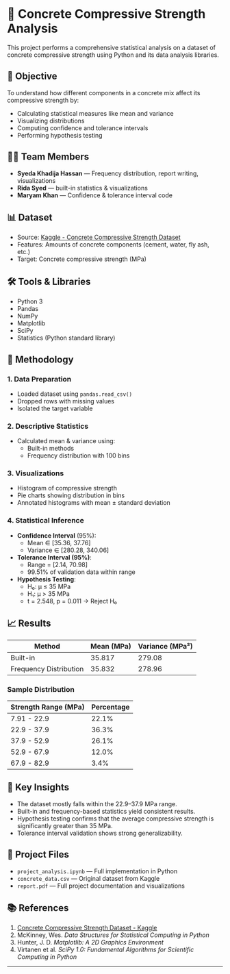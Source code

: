 # 🧱 Concrete Compressive Strength Analysis

This project performs a comprehensive statistical analysis on a dataset of concrete compressive strength using Python and its data analysis libraries.

## 📌 Objective

To understand how different components in a concrete mix affect its compressive strength by:
- Calculating statistical measures like mean and variance
- Visualizing distributions
- Computing confidence and tolerance intervals
- Performing hypothesis testing

## 👩‍💻 Team Members

- **Syeda Khadija Hassan**  — Frequency distribution, report writing, visualizations
- **Rida Syed**  —  built-in statistics & visualizations
- **Maryam Khan**  — Confidence & tolerance interval code

## 📊 Dataset

- Source: [Kaggle - Concrete Compressive Strength Dataset](https://www.kaggle.com/datasets/uciml/concrete-compressive-strength)
- Features: Amounts of concrete components (cement, water, fly ash, etc.)
- Target: Concrete compressive strength (MPa)

## 🛠️ Tools & Libraries

- Python 3
- Pandas
- NumPy
- Matplotlib
- SciPy
- Statistics (Python standard library)

## 🔬 Methodology

### 1. **Data Preparation**
- Loaded dataset using `pandas.read_csv()`
- Dropped rows with missing values
- Isolated the target variable

### 2. **Descriptive Statistics**
- Calculated mean & variance using:
  - Built-in methods
  - Frequency distribution with 100 bins

### 3. **Visualizations**
- Histogram of compressive strength
- Pie charts showing distribution in bins
- Annotated histograms with mean ± standard deviation

### 4. **Statistical Inference**
- **Confidence Interval** (95%):  
  - Mean ∈ [35.36, 37.76]  
  - Variance ∈ [280.28, 340.06]
- **Tolerance Interval (95%)**:  
  - Range = [2.14, 70.98]  
  - 99.51% of validation data within range
- **Hypothesis Testing**:  
  - H₀: μ ≤ 35 MPa  
  - H₁: μ > 35 MPa  
  - t = 2.548, p = 0.011 → Reject H₀

## 📈 Results

| Method                 | Mean (MPa) | Variance (MPa²) |
|------------------------|------------|-----------------|
| Built-in               | 35.817     | 279.08          |
| Frequency Distribution | 35.832     | 278.96          |

### Sample Distribution

| Strength Range (MPa) | Percentage |
|----------------------|------------|
| 7.91 - 22.9          | 22.1%      |
| 22.9 - 37.9          | 36.3%      |
| 37.9 - 52.9          | 26.1%      |
| 52.9 - 67.9          | 12.0%      |
| 67.9 - 82.9          | 3.4%       |

## 📌 Key Insights

- The dataset mostly falls within the 22.9–37.9 MPa range.
- Built-in and frequency-based statistics yield consistent results.
- Hypothesis testing confirms that the average compressive strength is significantly greater than 35 MPa.
- Tolerance interval validation shows strong generalizability.

## 📂 Project Files

- `project_analysis.ipynb` — Full implementation in Python
- `concrete_data.csv` — Original dataset from Kaggle
- `report.pdf` — Full project documentation and visualizations

## 📚 References

1. [Concrete Compressive Strength Dataset - Kaggle](https://www.kaggle.com/datasets/uciml/concrete-compressive-strength)  
2. McKinney, Wes. *Data Structures for Statistical Computing in Python*  
3. Hunter, J. D. *Matplotlib: A 2D Graphics Environment*  
4. Virtanen et al. *SciPy 1.0: Fundamental Algorithms for Scientific Computing in Python*

---

